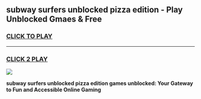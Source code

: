 
## subway surfers unblocked pizza edition - Play Unblocked Gmaes & Free
<h3>
<a href="https://news.freeplayer.one?title=subway_surfers_unblocked_pizza_edition&ref=23F">CLICK TO PLAY</a></h3>
<hr>

<h3>
<a href="https://news.freeplayer.one?title=subway_surfers_unblocked_pizza_edition&ref=23F">CLICK 2 PLAY</a>
  
</h3>

<a href="https://news.freeplayer.one?title=subway_surfers_unblocked_pizza_edition&ref=23F/"><img src="https://clearcache.store/games.png"></a>


**subway surfers unblocked pizza edition games unblocked: Your Gateway to Fun and Accessible Online Gaming**
